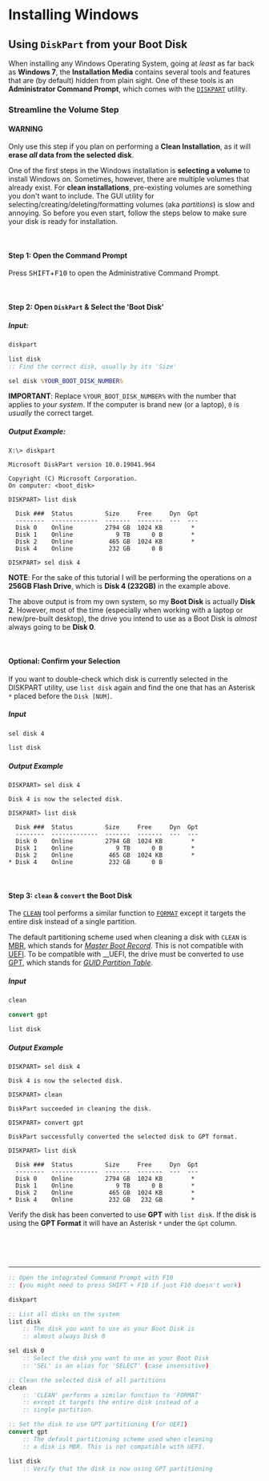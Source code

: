 # Installing Windows



## Using `DiskPart` from your Boot Disk

When installing any Windows Operating System, going at *least* as far back as __Windows 7__, the __Installation Media__ contains several tools and features that are (by default) hidden from plain sight. One of these tools is an __Administrator Command Prompt__, which comes with the [`DISKPART`](https://learn.microsoft.com/en-us/windows-server/administration/windows-commands/diskpart) utility.


### Streamline the Volume Step

#### WARNING
Only use this step if you plan on performing a __Clean Installation__, as it will __erase *all* data from the selected disk__.

One of the first steps in the Windows installation is __selecting a volume__ to install Windows on. Sometimes, however, there are multiple volumes that already exist. For __clean installations__, pre-existing volumes are something you don't want to include. The GUI utility for selecting/creating/deleting/formatting volumes (aka *partitions*) is slow and annoying. So before you even start, follow the steps below to make sure your disk is ready for installation.


<br />

#### Step 1: Open the Command Prompt

Press <kbd>SHIFT</kbd>+<kbd>F10</kbd> to open the Administrative Command Prompt.

<!--

<img id="cmd_boot"
     src=""
	 width="auto" height="auto"
	 />

/-->


<br />

#### Step 2: Open `DiskPart` & Select the 'Boot Disk'

##### Input:
```bat
diskpart

list disk
:: Find the correct disk, usually by its 'Size'

sel disk %YOUR_BOOT_DISK_NUMBER%
```

__IMPORTANT__: Replace `%YOUR_BOOT_DISK_NUMBER%` with the number that applies to *your system*. If the computer is brand new (or a laptop), `0` is *usually* the correct target.

##### Output Example:
```
X:\> diskpart

Microsoft DiskPart version 10.0.19041.964

Copyright (C) Microsoft Corporation.
On computer: <boot_disk>

DISKPART> list disk

  Disk ###  Status         Size     Free     Dyn  Gpt
  --------  -------------  -------  -------  ---  ---
  Disk 0    Online         2794 GB  1024 KB        *
  Disk 1    Online            9 TB      0 B        *
  Disk 2    Online          465 GB  1024 KB        *
  Disk 4    Online          232 GB      0 B

DISKPART> sel disk 4
```
__NOTE__: For the sake of this tutorial I will be performing the operations on a __256GB Flash Drive__, which is __Disk 4 (232GB)__ in the example above.

The above output is from my own system, so my __Boot Disk__ is actually __Disk 2__. However, most of the time (especially when working with a laptop or new/pre-built desktop), the drive you intend to use as a Boot Disk is *almost* always going to be __Disk 0__.


<br />

#### Optional: Confirm your Selection

If you want to double-check which disk is currently selected in the DISKPART utility, use `list disk` again and find the one that has an Asterisk `*` placed before the `Disk [NUM]`.

##### Input
```bat
sel disk 4

list disk
```

##### Output Example
```
DISKPART> sel disk 4

Disk 4 is now the selected disk.

DISKPART> list disk

  Disk ###  Status         Size     Free     Dyn  Gpt
  --------  -------------  -------  -------  ---  ---
  Disk 0    Online         2794 GB  1024 KB        *
  Disk 1    Online            9 TB      0 B        *
  Disk 2    Online          465 GB  1024 KB        *
* Disk 4    Online          232 GB      0 B
```


<br />

#### Step 3: `clean` & `convert` the Boot Disk

The [`CLEAN`](https://learn.microsoft.com/en-us/windows-server/administration/windows-commands/clean) tool performs a similar function to [`FORMAT`](https://learn.microsoft.com/en-us/previous-versions/windows/it-pro/windows-server-2012-r2-and-2012/cc753770(v=ws.11)) except it targets the entire disk instead of a single partition.

The default partitioning scheme used when cleaning a disk with `CLEAN` is [MBR](https://en.wikipedia.org/wiki/Master_boot_record), which stands for *[Master Boot Record](https://en.wikipedia.org/wiki/Master_boot_record)*. This is not compatible with [UEFI](https://en.wikipedia.org/wiki/Unified_Extensible_Firmware_Interface). To be compatible with __UEFI, the drive must be converted to use [GPT](https://en.wikipedia.org/wiki/GUID_Partition_Table), which stands for *[GUID Partition Table](https://en.wikipedia.org/wiki/GUID_Partition_Table)*.

##### Input
```bat
clean

convert gpt

list disk
```

##### Output Example
```
DISKPART> sel disk 4

Disk 4 is now the selected disk.

DISKPART> clean

DiskPart succeeded in cleaning the disk.

DISKPART> convert gpt

DiskPart successfully converted the selected disk to GPT format.

DISKPART> list disk

  Disk ###  Status         Size     Free     Dyn  Gpt
  --------  -------------  -------  -------  ---  ---
  Disk 0    Online         2794 GB  1024 KB        *
  Disk 1    Online            9 TB      0 B        *
  Disk 2    Online          465 GB  1024 KB        *
* Disk 4    Online          232 GB   232 GB        *
```

Verify the disk has been converted to use __GPT__ with `list disk`. If the disk is using the __GPT Format__ it will have an Asterisk `*` under the `Gpt` column.


<br /><br /><br />

---

```bat
:: Open the integrated Command Prompt with F10
:: (you might need to press SHIFT + F10 if just F10 doesn't work)

diskpart

:: List all disks on the system
list disk
	:: The disk you want to use as your Boot Disk is
	:: almost always Disk 0

sel disk 0
	:: Select the disk you want to use as your Boot Disk
	:: 'SEL' is an alias for 'SELECT' (case insensitive)

:: Clean the selected disk of all partitions
clean
	:: 'CLEAN' performs a similar function to 'FORMAT'
	:: except it targets the entire disk instead of a
	:: single partition.

:: Set the disk to use GPT partitioning (for UEFI)
convert gpt
	:: The default partitioning scheme used when cleaning
	:: a disk is MBR. This is not compatible with UEFI.

list disk
	:: Verify that the disk is now using GPT partitioning
```